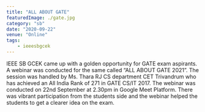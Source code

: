 ```yaml
---
title: "ALL ABOUT GATE"
featuredImage: ./gate.jpg
category: "sb"
date: "2020-09-22"
venue: "Online"
tags:
    - ieeesbgcek
---
```

IEEE SB GCEK came up with a golden opportunity for GATE exam aspirants. A webinar was conducted for the same called “ALL ABOUT GATE 2021”. The session was handled by Ms. Thara RJ CS department CET Trivandrum who has achieved an All India Rank of 271 in GATE CS/IT 2017. The webinar was conducted on 22nd September at 2.30pm in Google Meet Platform. There was vibrant participation from the students side and the webinar helped the students to get a clearer idea on the exam.
